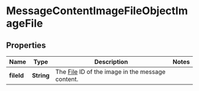 

# MessageContentImageFileObjectImageFile


## Properties

| Name | Type | Description | Notes |
|------------ | ------------- | ------------- | -------------|
|**fileId** | **String** | The [File](/docs/api-reference/files) ID of the image in the message content. |  |



